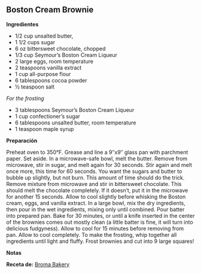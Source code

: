 ## Boston Cream Brownie

**Ingredientes**

- 1/2 cup unsalted butter,
- 1 1/2 cups sugar
- 6 oz bittersweet chocolate, chopped
- 1/3 cup Seymour’s Boston Cream Liqueur
- 2 large eggs, room temperature
- 2 teaspoons vanilla extract
- 1 cup all-purpose flour
- 6 tablespoons cocoa powder
- ½ teaspoon salt

*For the frosting*

- 3 tablespoons Seymour’s Boston Cream Liqueur
- 1 cup confectioner’s sugar
- 6 tablespoons unsalted butter, room temperature
- 1 teaspoon maple syrup

**Preparación**

Preheat oven to 350°F. Grease and line a 9″x9″ glass pan with parchment paper. Set aside.
In a microwave-safe bowl, melt the butter. Remove from microwave, stir in sugar, and melt again for 30 seconds. Stir again and melt once more, this time for 60 seconds. You want the sugars and butter to bubble up slightly, but not burn. This amount of time should do the trick.
Remove mixture from microwave and stir in bittersweet chocolate. This should melt the chocolate completely. If it doesn’t, put it in the microwave for another 15 seconds. Allow to cool slightly before whisking the Boston cream, eggs, and vanilla extract.
In a large bowl, mix the dry ingredients, then pour in the wet ingredients, mixing only until combined.
Pour batter into prepared pan. Bake for 30 minutes, or until a knife inserted in the center of the brownies comes out mostly clean (a little batter is fine, it will turn into delicious fudgyness). Allow to cool for 15 minutes before removing from pan. Allow to cool completely.
To make the frosting, whip together all ingredients until light and fluffy. Frost brownies and cut into 9 large squares!

**Notas**



**Receta de:** [Broma Bakery](http://bromabakery.com/2016/02/boozy-boston-cream-brownies.html)
